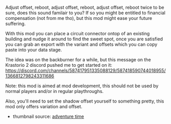 Adjust offset, reboot, adjust offset, reboot, adjust offset, reboot twice to be sure, does this sound familair to you?
If so you might be entitled to financial compensation (not from me tho), but this mod might ease your future suffering.

With this mod you can place a circuit connector ontop of an existing building and nudge it around to find the sweet spot,
once you are satisfied you can grab an export with the variant and offsets which you can copy paste into your data stage.

The idea was on the backburner for a while, but this message on the Krastorio 2 discord pushed me to get started on it:
https://discord.com/channels/587417951335088129/587418590744018955/1366812798243311686

Note: this mod is aimed at mod development, this should not be used by normal players and/or in regular playthroughs.

Also, you'll need to set the shadow offset yourself to something pretty, this mod only offers variation and offset.

- thumbnail source: [adventure time](https://youtu.be/xfVssMRb8Wg?t=19)
